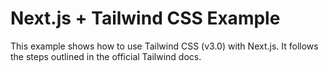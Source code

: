 # Next.js + Tailwind CSS Example
This example shows how to use Tailwind CSS (v3.0) with Next.js. It follows the steps outlined in the official Tailwind docs.
